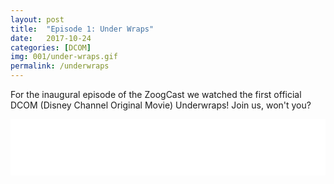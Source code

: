 ```yaml
---
layout: post
title:  "Episode 1: Under Wraps"
date:   2017-10-24
categories: [DCOM]
img: 001/under-wraps.gif
permalink: /underwraps
---
```

For the inaugural episode of the ZoogCast we watched the first official DCOM (Disney Channel Original Movie) Underwraps! Join us, won't you?

<iframe style="border: none" src="//html5-player.libsyn.com/embed/episode/id/5871890/height/90/theme/custom/autoplay/no/autonext/no/thumbnail/yes/preload/no/no_addthis/no/direction/backward/render-playlist/no/custom-color/5d3aa9/" height="90" width="100%" scrolling="no"  allowfullscreen webkitallowfullscreen mozallowfullscreen oallowfullscreen msallowfullscreen></iframe>
